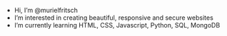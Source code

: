 - Hi, I’m @murielfritsch
- I’m interested in creating beautiful, responsive and secure websites
- I’m currently learning HTML, CSS, Javascript, Python, SQL, MongoDB
<!-- - I’m looking to collaborate on non-profit website projects
- How to reach me -->

<!---
murielfritsch/murielfritsch is a ✨ special ✨ repository because its `README.md` (this file) appears on your GitHub profile.
You can click the Preview link to take a look at your changes.
--->
